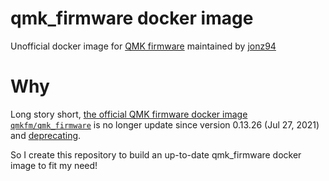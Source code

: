 # qmk_firmware docker image

Unofficial docker image for [QMK firmware](https://github.com/qmk/qmk_firmware) maintained by [jonz94](https://github.com/jonz94)

# Why

Long story short, [the official QMK firmware docker image `qmkfm/qmk_firmware`](https://hub.docker.com/r/qmkfm/qmk_firmware) is no longer update since version 0.13.26 (Jul 27, 2021) and [deprecating](https://github.com/qmk/qmk_firmware/pull/14230).

So I create this repository to build an up-to-date qmk_firmware docker image to fit my need!
